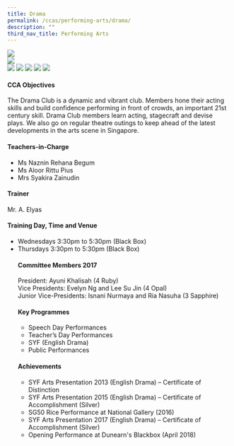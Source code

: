 ```yaml
---
title: Drama
permalink: /ccas/performing-arts/drama/
description: ""
third_nav_title: Performing Arts
---
```

<img src="/images/d1.jpg"><br>
<img src="/images/d2.png"><br>
<img src="/images/d3.jpeg">
<img src="/images/d4.jpeg">
<img src="/images/d5.jpeg">
<img src="/images/d6.jpeg">
<img src="/images/d7.jpeg">
<h4>CCA Objectives</h4>
<p>The Drama Club is a dynamic and vibrant club. Members hone their acting skills and build&nbsp;confidence performing in front of crowds, an important 21st century skill. Drama Club members&nbsp;learn acting, stagecraft and devise plays. We also go on regular theatre outings to keep ahead of&nbsp;the latest developments in the arts scene in Singapore.</p>
<h4>Teachers-in-Charge</h4>
<ul>
<li>Ms Naznin Rehana Begum</li>
<li>Ms Aloor Rittu Pius</li>
<li>Mrs Syakira Zainudin</li>
</ul>
<h4>Trainer</h4>
<p>Mr. A. Elyas</p>
<h4>Training Day, Time and Venue</h4>
<ul>
<li>Wednesdays&nbsp;3:30pm to 5:30pm (Black Box)</li>
<li>Thursdays&nbsp;3:30pm to 5:30pm (Black Box)</li>

<h4>Committee Members 2017</h4>
<p>President: Ayuni Khalisah (4 Ruby)<br />Vice Presidents: Evelyn Ng and Lee Su Jin (4 Opal)<br />Junior Vice-Presidents: Isnani Nurmaya and Ria Nasuha (3 Sapphire)</p>
<h4>Key Programmes</h4>
<ul>
<li>Speech Day Performances</li>
<li>Teacher&rsquo;s Day Performances</li>
<li>SYF (English Drama)</li>
<li>Public Performances</li>
</ul>
<h4>Achievements</h4>
<ul>
<li>SYF Arts Presentation 2013 (English Drama) &ndash; Certificate of Distinction</li>
<li>SYF Arts Presentation 2015 (English Drama) &ndash; Certificate of Accomplishment (Silver)</li>
<li>SG50 Rice Performance at National Gallery (2016)</li>
<li>SYF Arts Presentation 2017 (English Drama) &ndash; Certificate of Accomplishment (Silver)</li>
<li>Opening Performance at Dunearn's Blackbox (April 2018)</li>
</ul>